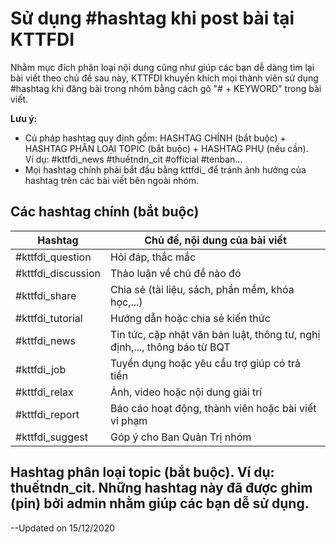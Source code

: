 # Sử dụng #hashtag khi post bài tại KTTFDI

Nhằm mục đích phân loại nội dung cũng như giúp các bạn dễ dàng tìm lại bài viết theo chủ đề sau này, KTTFDI khuyến khích mọi thành viên sử dụng #hashtag khi đăng bài trong nhóm bằng cách gõ "# + KEYWORD" trong bài viết.

**Lưu ý:**
- Cú pháp hashtag quy định gồm: HASHTAG CHÍNH (bắt buộc) + HASHTAG PHÂN LOẠI TOPIC (bắt buộc) + HASHTAG PHỤ (nếu cần).      
     Ví dụ: #kttfdi_news #thuếtndn_cit #official #tenban... 
- Mọi hashtag chính phải bắt đầu bằng kttfdi_ để tránh ảnh hưởng của hashtag trên các bài viết bên ngoài nhóm.

## Các hashtag chính (bắt buộc)

| Hashtag            | Chủ đề, nội dung của bài viết                                              |
|--------------------|----------------------------------------------------------------------------|
| #kttfdi_question   | Hỏi đáp, thắc mắc                                                          |
| #kttfdi_discussion | Thảo luận về chủ đề nào đó                                                 |
| #kttfdi_share      | Chia sẻ (tài liệu, sách, phần mềm, khóa học,...)                           |
| #kttfdi_tutorial   | Hướng dẫn hoặc chia sẻ kiến thức                                           |
| #kttfdi_news       | Tin tức, cập nhật văn bản luật, thông tư, nghị định,..., thông báo từ BQT  |
| #kttfdi_job        | Tuyển dụng hoặc yêu cầu trợ giúp có trả tiền                               |
| #kttfdi_relax      | Ảnh, video hoặc nội dung giải trí                                          |
| #kttfdi_report     | Báo cáo hoạt động, thành viên hoặc bài viết vi phạm                        |
| #kttfdi_suggest    | Góp ý cho Ban Quản Trị nhóm                                                |

## Hashtag phân loại topic (bắt buộc). Ví dụ: thuếtndn_cit. Những hashtag này đã được ghim (pin) bởi admin nhằm giúp các bạn dễ sử dụng.

--Updated on 15/12/2020
